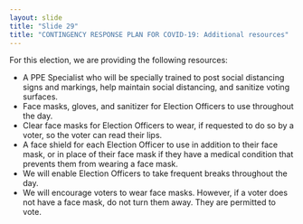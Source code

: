 ```yaml
---
layout: slide
title: "Slide 29"
title: "CONTINGENCY RESPONSE PLAN FOR COVID-19: Additional resources"
---
```


For this election, we are providing the following resources:

- A PPE Specialist who will be specially trained to post social distancing signs and markings, help maintain social distancing, and sanitize voting surfaces.
- Face masks, gloves, and sanitizer for Election Officers to use throughout the day.
- Clear face masks for Election Officers to wear, if requested to do so by a voter, so the voter can read their lips.
- A face shield for each Election Officer to use in addition to their face mask, or in place of their face mask if they have a medical condition that prevents them from wearing a face mask.
- We will enable Election Officers to take frequent breaks throughout the day.
- We will encourage voters to wear face masks. However, if a voter does not have a face mask, do not turn them away. They are permitted to vote.
